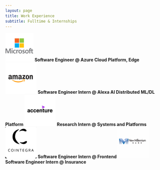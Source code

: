 ```yaml
---
layout: page
title: Work Experience
subtitle: Fulltime & Internships
---
```


<span>
    <img src="/assets/microsoft-logo.png" alt="drawing" style="width:90px;height:90px;"/>
    <b> Software Engineer @ Azure Cloud Platform, Edge </b>
</span>

<span>
    <img src="/assets/amazon-logo.png" alt="drawing" style="width:100px;height:100px;"/>
    <b> Software Engineer Intern @ Alexa AI Distributed ML/DL Platform </b>
</span>

<span>
    <img src="/assets/accenture-logo.png" alt="drawing" style="width:100px;height:100px;"/>
    <b> Research Intern @ Systems and Platforms </b>
</span>

<span>
    <img src="/assets/cointegra-logo.png" alt="drawing" style="width:100px;height:100px;"/>
    <b> Software Engineer Intern @ Frontend </b>
</span>

<span>
    <img src="/assets/millennium-logo.png" alt="drawing" style="width:100px;height:100px;"/>
    <b> Software Engineer Intern @ Insurance </b>
</span>
